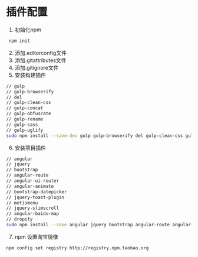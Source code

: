 # 插件配置

1. 初始化npm
```bash
 npm init
```
2. 添加.editorconfig文件
3. 添加.gitattributes文件
4. 添加.gitignore文件
5. 安装构建插件
```bash
// gulp
// gulp-browserify
// del
// gulp-clean-css
// gulp-concat
// gulp-obfuscate
// gulp-rename
// gulp-sass
// gulp-uglify
sudo npm install --save-dev gulp gulp-browserify del gulp-clean-css gulp-concat gulp-obfuscate gulp-rename gulp-sass gulp-uglify
```
6. 安装项目插件
```bash
// angular
// jquery 
// bootstrap 
// angular-route
// angular-ui-router
// angular-animate
// bootstrap-datepicker
// jquery-toast-plugin
// metismenu
// jquery-slimscroll
// angular-baidu-map
// dropify
sudo npm install --save angular jquery bootstrap angular-route angular-ui-router angular-animate bootstrap-datepicker jquery-toast-plugin metismenu jquery-slimscroll angular-baidu-map dropify
```

7. npm 设置淘宝镜像
```bash
npm config set registry http://registry.npm.taobao.org
```











